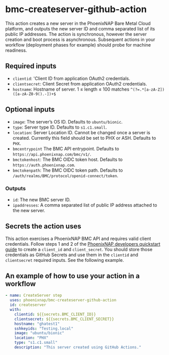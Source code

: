 # bmc-createserver-github-action

This action creates a new server in the PhoenixNAP Bare Metal Cloud platform, and outputs the new server ID and comma separated list of its public IP addresses. The action is synchronous, however the server creation and boot process is asynchronous. Subsequent actions in your workflow (deployment phases for example) should probe for machine readiness.

## Required inputs

- `clientid`: 'Client ID from application OAuth2 credentials.
- `clientsecret`: Client Secret from application OAuth2 credentials.
- `hostname`: Hostname of server. 1 ≤ length ≤ 100 matches `^(?=.*[a-zA-Z])([a-zA-Z0-9().-])+$`

## Optional inputs

- `image`: The server’s OS ID. Defaults to `ubuntu/bionic`.
- `type`: Server type ID. Defaults to `s1.c1.small`.
- `location`: Server Location ID. Cannot be changed once a server is created. Currently this field should be set to PHX or ASH. Defaults to `PHX`.
- `bmcentrypoint` The BMC API entrypoint. Defaults to `https://api.phoenixnap.com/bmc/v1/`.
- `bmctokenhost`: The BMC OIDC token host. Defaults to `https://auth.phoenixnap.com`.
- `bmctokenpath`: The BMC OIDC token path. Defaults to `/auth/realms/BMC/protocol/openid-connect/token`.

### Outputs

- `id`: The new BMC server ID.
- `ipaddresses`: A comma separated list of public IP address attached to the new server.

## Secrets the action uses

This action exercises a PhoenixNAP BMC API and requires valid client credentials. Follow steps 1 and 2 of the [PhoenixNAP developers quickstart guide](https://developers.phoenixnap.com/quick-start) to create a `client_id` and `client_secret`. You should store those credentials as GitHub Secrets and use them in the `clientid` and `clientsecret` required inputs. See the following example.

## An example of how to use your action in a workflow

```yaml
- name: CreateServer step
  uses: phoenixnap/bmc-createserver-github-action 
  id: createserver
  with:
    clientid: ${{secrets.BMC_CLIENT_ID}}
    clientsecret: ${{secrets.BMC_CLIENT_SECRET}}
    hostname: "ghatest1"
    sshkeyids: "Testing.local"
    image: "ubuntu/bionic"
    location: "PHX"
    type: "s1.c1.small"
    description: "This server created using GitHub Actions."
```
